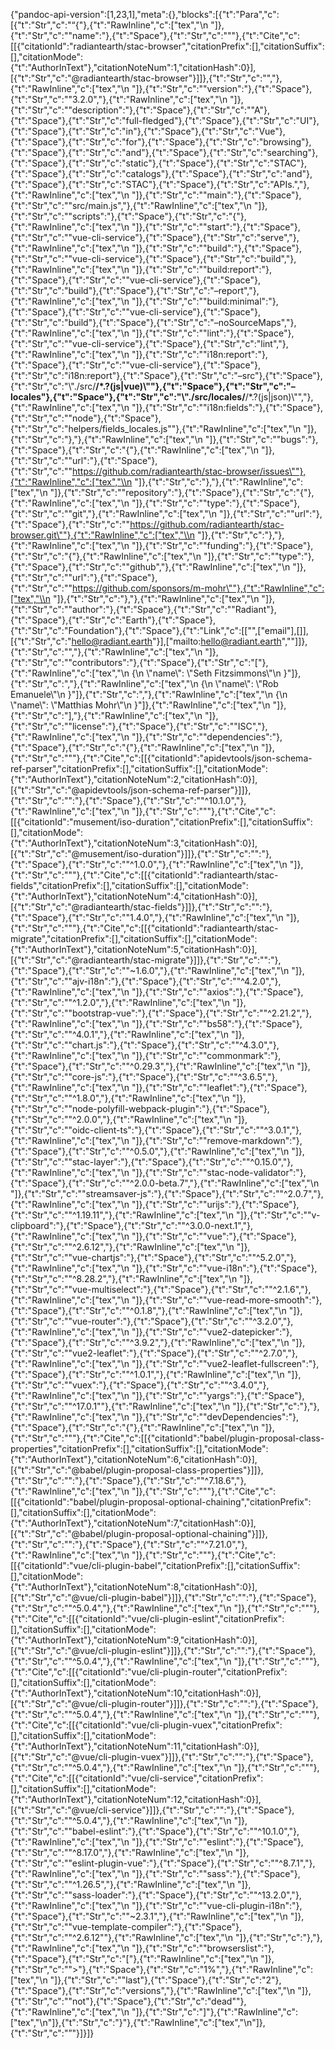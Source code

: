 {"pandoc-api-version":[1,23,1],"meta":{},"blocks":[{"t":"Para","c":[{"t":"Str","c":"“{"},{"t":"RawInline","c":["tex","\\n  "]},{"t":"Str","c":"\"name\":"},{"t":"Space"},{"t":"Str","c":"\""},{"t":"Cite","c":[[{"citationId":"radiantearth/stac-browser","citationPrefix":[],"citationSuffix":[],"citationMode":{"t":"AuthorInText"},"citationNoteNum":1,"citationHash":0}],[{"t":"Str","c":"@radiantearth/stac-browser"}]]},{"t":"Str","c":"\","},{"t":"RawInline","c":["tex","\\n  "]},{"t":"Str","c":"\"version\":"},{"t":"Space"},{"t":"Str","c":"\"3.2.0\","},{"t":"RawInline","c":["tex","\\n  "]},{"t":"Str","c":"\"description\":"},{"t":"Space"},{"t":"Str","c":"\"A"},{"t":"Space"},{"t":"Str","c":"full-fledged"},{"t":"Space"},{"t":"Str","c":"UI"},{"t":"Space"},{"t":"Str","c":"in"},{"t":"Space"},{"t":"Str","c":"Vue"},{"t":"Space"},{"t":"Str","c":"for"},{"t":"Space"},{"t":"Str","c":"browsing"},{"t":"Space"},{"t":"Str","c":"and"},{"t":"Space"},{"t":"Str","c":"searching"},{"t":"Space"},{"t":"Str","c":"static"},{"t":"Space"},{"t":"Str","c":"STAC"},{"t":"Space"},{"t":"Str","c":"catalogs"},{"t":"Space"},{"t":"Str","c":"and"},{"t":"Space"},{"t":"Str","c":"STAC"},{"t":"Space"},{"t":"Str","c":"APIs.\","},{"t":"RawInline","c":["tex","\\n  "]},{"t":"Str","c":"\"main\":"},{"t":"Space"},{"t":"Str","c":"\"src/main.js\","},{"t":"RawInline","c":["tex","\\n  "]},{"t":"Str","c":"\"scripts\":"},{"t":"Space"},{"t":"Str","c":"{"},{"t":"RawInline","c":["tex","\\n    "]},{"t":"Str","c":"\"start\":"},{"t":"Space"},{"t":"Str","c":"\"vue-cli-service"},{"t":"Space"},{"t":"Str","c":"serve\","},{"t":"RawInline","c":["tex","\\n    "]},{"t":"Str","c":"\"build\":"},{"t":"Space"},{"t":"Str","c":"\"vue-cli-service"},{"t":"Space"},{"t":"Str","c":"build\","},{"t":"RawInline","c":["tex","\\n    "]},{"t":"Str","c":"\"build:report\":"},{"t":"Space"},{"t":"Str","c":"\"vue-cli-service"},{"t":"Space"},{"t":"Str","c":"build"},{"t":"Space"},{"t":"Str","c":"–report\","},{"t":"RawInline","c":["tex","\\n    "]},{"t":"Str","c":"\"build:minimal\":"},{"t":"Space"},{"t":"Str","c":"\"vue-cli-service"},{"t":"Space"},{"t":"Str","c":"build"},{"t":"Space"},{"t":"Str","c":"–noSourceMaps\","},{"t":"RawInline","c":["tex","\\n    "]},{"t":"Str","c":"\"lint\":"},{"t":"Space"},{"t":"Str","c":"\"vue-cli-service"},{"t":"Space"},{"t":"Str","c":"lint\","},{"t":"RawInline","c":["tex","\\n    "]},{"t":"Str","c":"\"i18n:report\":"},{"t":"Space"},{"t":"Str","c":"\"vue-cli-service"},{"t":"Space"},{"t":"Str","c":"i18n:report"},{"t":"Space"},{"t":"Str","c":"–src"},{"t":"Space"},{"t":"Str","c":"\\\"./src/**/*.?(js|vue)\\\""},{"t":"Space"},{"t":"Str","c":"–locales"},{"t":"Space"},{"t":"Str","c":"\\\"./src/locales/**/*.?(js|json)\\\"\","},{"t":"RawInline","c":["tex","\\n    "]},{"t":"Str","c":"\"i18n:fields\":"},{"t":"Space"},{"t":"Str","c":"\"node"},{"t":"Space"},{"t":"Str","c":"helpers/fields_locales.js\""},{"t":"RawInline","c":["tex","\\n  "]},{"t":"Str","c":"},"},{"t":"RawInline","c":["tex","\\n  "]},{"t":"Str","c":"\"bugs\":"},{"t":"Space"},{"t":"Str","c":"{"},{"t":"RawInline","c":["tex","\\n    "]},{"t":"Str","c":"\"url\":"},{"t":"Space"},{"t":"Str","c":"\"https://github.com/radiantearth/stac-browser/issues\""},{"t":"RawInline","c":["tex","\\n  "]},{"t":"Str","c":"},"},{"t":"RawInline","c":["tex","\\n  "]},{"t":"Str","c":"\"repository\":"},{"t":"Space"},{"t":"Str","c":"{"},{"t":"RawInline","c":["tex","\\n    "]},{"t":"Str","c":"\"type\":"},{"t":"Space"},{"t":"Str","c":"\"git\","},{"t":"RawInline","c":["tex","\\n    "]},{"t":"Str","c":"\"url\":"},{"t":"Space"},{"t":"Str","c":"\"https://github.com/radiantearth/stac-browser.git\""},{"t":"RawInline","c":["tex","\\n  "]},{"t":"Str","c":"},"},{"t":"RawInline","c":["tex","\\n  "]},{"t":"Str","c":"\"funding\":"},{"t":"Space"},{"t":"Str","c":"{"},{"t":"RawInline","c":["tex","\\n    "]},{"t":"Str","c":"\"type\":"},{"t":"Space"},{"t":"Str","c":"\"github\","},{"t":"RawInline","c":["tex","\\n    "]},{"t":"Str","c":"\"url\":"},{"t":"Space"},{"t":"Str","c":"\"https://github.com/sponsors/m-mohr\""},{"t":"RawInline","c":["tex","\\n  "]},{"t":"Str","c":"},"},{"t":"RawInline","c":["tex","\\n  "]},{"t":"Str","c":"\"author\":"},{"t":"Space"},{"t":"Str","c":"\"Radiant"},{"t":"Space"},{"t":"Str","c":"Earth"},{"t":"Space"},{"t":"Str","c":"Foundation"},{"t":"Space"},{"t":"Link","c":[["",["email"],[]],[{"t":"Str","c":"hello@radiant.earth"}],["mailto:hello@radiant.earth",""]]},{"t":"Str","c":"\","},{"t":"RawInline","c":["tex","\\n  "]},{"t":"Str","c":"\"contributors\":"},{"t":"Space"},{"t":"Str","c":"["},{"t":"RawInline","c":["tex","\\n    {\\n      \\\"name\\\": \\\"Seth Fitzsimmons\\\"\\n    }"]},{"t":"Str","c":","},{"t":"RawInline","c":["tex","\\n    {\\n      \\\"name\\\": \\\"Rob Emanuele\\\"\\n    }"]},{"t":"Str","c":","},{"t":"RawInline","c":["tex","\\n    {\\n      \\\"name\\\": \\\"Matthias Mohr\\\"\\n    }"]},{"t":"RawInline","c":["tex","\\n  "]},{"t":"Str","c":"],"},{"t":"RawInline","c":["tex","\\n  "]},{"t":"Str","c":"\"license\":"},{"t":"Space"},{"t":"Str","c":"\"ISC\","},{"t":"RawInline","c":["tex","\\n  "]},{"t":"Str","c":"\"dependencies\":"},{"t":"Space"},{"t":"Str","c":"{"},{"t":"RawInline","c":["tex","\\n    "]},{"t":"Str","c":"\""},{"t":"Cite","c":[[{"citationId":"apidevtools/json-schema-ref-parser","citationPrefix":[],"citationSuffix":[],"citationMode":{"t":"AuthorInText"},"citationNoteNum":2,"citationHash":0}],[{"t":"Str","c":"@apidevtools/json-schema-ref-parser"}]]},{"t":"Str","c":"\":"},{"t":"Space"},{"t":"Str","c":"\"^10.1.0\","},{"t":"RawInline","c":["tex","\\n    "]},{"t":"Str","c":"\""},{"t":"Cite","c":[[{"citationId":"musement/iso-duration","citationPrefix":[],"citationSuffix":[],"citationMode":{"t":"AuthorInText"},"citationNoteNum":3,"citationHash":0}],[{"t":"Str","c":"@musement/iso-duration"}]]},{"t":"Str","c":"\":"},{"t":"Space"},{"t":"Str","c":"\"^1.0.0\","},{"t":"RawInline","c":["tex","\\n    "]},{"t":"Str","c":"\""},{"t":"Cite","c":[[{"citationId":"radiantearth/stac-fields","citationPrefix":[],"citationSuffix":[],"citationMode":{"t":"AuthorInText"},"citationNoteNum":4,"citationHash":0}],[{"t":"Str","c":"@radiantearth/stac-fields"}]]},{"t":"Str","c":"\":"},{"t":"Space"},{"t":"Str","c":"\"1.4.0\","},{"t":"RawInline","c":["tex","\\n    "]},{"t":"Str","c":"\""},{"t":"Cite","c":[[{"citationId":"radiantearth/stac-migrate","citationPrefix":[],"citationSuffix":[],"citationMode":{"t":"AuthorInText"},"citationNoteNum":5,"citationHash":0}],[{"t":"Str","c":"@radiantearth/stac-migrate"}]]},{"t":"Str","c":"\":"},{"t":"Space"},{"t":"Str","c":"\"~1.6.0\","},{"t":"RawInline","c":["tex","\\n    "]},{"t":"Str","c":"\"ajv-i18n\":"},{"t":"Space"},{"t":"Str","c":"\"^4.2.0\","},{"t":"RawInline","c":["tex","\\n    "]},{"t":"Str","c":"\"axios\":"},{"t":"Space"},{"t":"Str","c":"\"^1.2.0\","},{"t":"RawInline","c":["tex","\\n    "]},{"t":"Str","c":"\"bootstrap-vue\":"},{"t":"Space"},{"t":"Str","c":"\"^2.21.2\","},{"t":"RawInline","c":["tex","\\n    "]},{"t":"Str","c":"\"bs58\":"},{"t":"Space"},{"t":"Str","c":"\"^4.0.1\","},{"t":"RawInline","c":["tex","\\n    "]},{"t":"Str","c":"\"chart.js\":"},{"t":"Space"},{"t":"Str","c":"\"^4.3.0\","},{"t":"RawInline","c":["tex","\\n    "]},{"t":"Str","c":"\"commonmark\":"},{"t":"Space"},{"t":"Str","c":"\"^0.29.3\","},{"t":"RawInline","c":["tex","\\n    "]},{"t":"Str","c":"\"core-js\":"},{"t":"Space"},{"t":"Str","c":"\"^3.6.5\","},{"t":"RawInline","c":["tex","\\n    "]},{"t":"Str","c":"\"leaflet\":"},{"t":"Space"},{"t":"Str","c":"\"^1.8.0\","},{"t":"RawInline","c":["tex","\\n    "]},{"t":"Str","c":"\"node-polyfill-webpack-plugin\":"},{"t":"Space"},{"t":"Str","c":"\"^2.0.0\","},{"t":"RawInline","c":["tex","\\n    "]},{"t":"Str","c":"\"oidc-client-ts\":"},{"t":"Space"},{"t":"Str","c":"\"^3.0.1\","},{"t":"RawInline","c":["tex","\\n    "]},{"t":"Str","c":"\"remove-markdown\":"},{"t":"Space"},{"t":"Str","c":"\"^0.5.0\","},{"t":"RawInline","c":["tex","\\n    "]},{"t":"Str","c":"\"stac-layer\":"},{"t":"Space"},{"t":"Str","c":"\"^0.15.0\","},{"t":"RawInline","c":["tex","\\n    "]},{"t":"Str","c":"\"stac-node-validator\":"},{"t":"Space"},{"t":"Str","c":"\"^2.0.0-beta.7\","},{"t":"RawInline","c":["tex","\\n    "]},{"t":"Str","c":"\"streamsaver-js\":"},{"t":"Space"},{"t":"Str","c":"\"^2.0.7\","},{"t":"RawInline","c":["tex","\\n    "]},{"t":"Str","c":"\"urijs\":"},{"t":"Space"},{"t":"Str","c":"\"^1.19.11\","},{"t":"RawInline","c":["tex","\\n    "]},{"t":"Str","c":"\"v-clipboard\":"},{"t":"Space"},{"t":"Str","c":"\"^3.0.0-next.1\","},{"t":"RawInline","c":["tex","\\n    "]},{"t":"Str","c":"\"vue\":"},{"t":"Space"},{"t":"Str","c":"\"^2.6.12\","},{"t":"RawInline","c":["tex","\\n    "]},{"t":"Str","c":"\"vue-chartjs\":"},{"t":"Space"},{"t":"Str","c":"\"^5.2.0\","},{"t":"RawInline","c":["tex","\\n    "]},{"t":"Str","c":"\"vue-i18n\":"},{"t":"Space"},{"t":"Str","c":"\"^8.28.2\","},{"t":"RawInline","c":["tex","\\n    "]},{"t":"Str","c":"\"vue-multiselect\":"},{"t":"Space"},{"t":"Str","c":"\"^2.1.6\","},{"t":"RawInline","c":["tex","\\n    "]},{"t":"Str","c":"\"vue-read-more-smooth\":"},{"t":"Space"},{"t":"Str","c":"\"^0.1.8\","},{"t":"RawInline","c":["tex","\\n    "]},{"t":"Str","c":"\"vue-router\":"},{"t":"Space"},{"t":"Str","c":"\"^3.2.0\","},{"t":"RawInline","c":["tex","\\n    "]},{"t":"Str","c":"\"vue2-datepicker\":"},{"t":"Space"},{"t":"Str","c":"\"^3.9.2\","},{"t":"RawInline","c":["tex","\\n    "]},{"t":"Str","c":"\"vue2-leaflet\":"},{"t":"Space"},{"t":"Str","c":"\"^2.7.0\","},{"t":"RawInline","c":["tex","\\n    "]},{"t":"Str","c":"\"vue2-leaflet-fullscreen\":"},{"t":"Space"},{"t":"Str","c":"\"^1.0.1\","},{"t":"RawInline","c":["tex","\\n    "]},{"t":"Str","c":"\"vuex\":"},{"t":"Space"},{"t":"Str","c":"\"^3.4.0\","},{"t":"RawInline","c":["tex","\\n    "]},{"t":"Str","c":"\"yargs\":"},{"t":"Space"},{"t":"Str","c":"\"^17.0.1\""},{"t":"RawInline","c":["tex","\\n  "]},{"t":"Str","c":"},"},{"t":"RawInline","c":["tex","\\n  "]},{"t":"Str","c":"\"devDependencies\":"},{"t":"Space"},{"t":"Str","c":"{"},{"t":"RawInline","c":["tex","\\n    "]},{"t":"Str","c":"\""},{"t":"Cite","c":[[{"citationId":"babel/plugin-proposal-class-properties","citationPrefix":[],"citationSuffix":[],"citationMode":{"t":"AuthorInText"},"citationNoteNum":6,"citationHash":0}],[{"t":"Str","c":"@babel/plugin-proposal-class-properties"}]]},{"t":"Str","c":"\":"},{"t":"Space"},{"t":"Str","c":"\"^7.18.6\","},{"t":"RawInline","c":["tex","\\n    "]},{"t":"Str","c":"\""},{"t":"Cite","c":[[{"citationId":"babel/plugin-proposal-optional-chaining","citationPrefix":[],"citationSuffix":[],"citationMode":{"t":"AuthorInText"},"citationNoteNum":7,"citationHash":0}],[{"t":"Str","c":"@babel/plugin-proposal-optional-chaining"}]]},{"t":"Str","c":"\":"},{"t":"Space"},{"t":"Str","c":"\"^7.21.0\","},{"t":"RawInline","c":["tex","\\n    "]},{"t":"Str","c":"\""},{"t":"Cite","c":[[{"citationId":"vue/cli-plugin-babel","citationPrefix":[],"citationSuffix":[],"citationMode":{"t":"AuthorInText"},"citationNoteNum":8,"citationHash":0}],[{"t":"Str","c":"@vue/cli-plugin-babel"}]]},{"t":"Str","c":"\":"},{"t":"Space"},{"t":"Str","c":"\"^5.0.4\","},{"t":"RawInline","c":["tex","\\n    "]},{"t":"Str","c":"\""},{"t":"Cite","c":[[{"citationId":"vue/cli-plugin-eslint","citationPrefix":[],"citationSuffix":[],"citationMode":{"t":"AuthorInText"},"citationNoteNum":9,"citationHash":0}],[{"t":"Str","c":"@vue/cli-plugin-eslint"}]]},{"t":"Str","c":"\":"},{"t":"Space"},{"t":"Str","c":"\"^5.0.4\","},{"t":"RawInline","c":["tex","\\n    "]},{"t":"Str","c":"\""},{"t":"Cite","c":[[{"citationId":"vue/cli-plugin-router","citationPrefix":[],"citationSuffix":[],"citationMode":{"t":"AuthorInText"},"citationNoteNum":10,"citationHash":0}],[{"t":"Str","c":"@vue/cli-plugin-router"}]]},{"t":"Str","c":"\":"},{"t":"Space"},{"t":"Str","c":"\"^5.0.4\","},{"t":"RawInline","c":["tex","\\n    "]},{"t":"Str","c":"\""},{"t":"Cite","c":[[{"citationId":"vue/cli-plugin-vuex","citationPrefix":[],"citationSuffix":[],"citationMode":{"t":"AuthorInText"},"citationNoteNum":11,"citationHash":0}],[{"t":"Str","c":"@vue/cli-plugin-vuex"}]]},{"t":"Str","c":"\":"},{"t":"Space"},{"t":"Str","c":"\"^5.0.4\","},{"t":"RawInline","c":["tex","\\n    "]},{"t":"Str","c":"\""},{"t":"Cite","c":[[{"citationId":"vue/cli-service","citationPrefix":[],"citationSuffix":[],"citationMode":{"t":"AuthorInText"},"citationNoteNum":12,"citationHash":0}],[{"t":"Str","c":"@vue/cli-service"}]]},{"t":"Str","c":"\":"},{"t":"Space"},{"t":"Str","c":"\"^5.0.4\","},{"t":"RawInline","c":["tex","\\n    "]},{"t":"Str","c":"\"babel-eslint\":"},{"t":"Space"},{"t":"Str","c":"\"^10.1.0\","},{"t":"RawInline","c":["tex","\\n    "]},{"t":"Str","c":"\"eslint\":"},{"t":"Space"},{"t":"Str","c":"\"^8.17.0\","},{"t":"RawInline","c":["tex","\\n    "]},{"t":"Str","c":"\"eslint-plugin-vue\":"},{"t":"Space"},{"t":"Str","c":"\"^8.7.1\","},{"t":"RawInline","c":["tex","\\n    "]},{"t":"Str","c":"\"sass\":"},{"t":"Space"},{"t":"Str","c":"\"^1.26.5\","},{"t":"RawInline","c":["tex","\\n    "]},{"t":"Str","c":"\"sass-loader\":"},{"t":"Space"},{"t":"Str","c":"\"^13.2.0\","},{"t":"RawInline","c":["tex","\\n    "]},{"t":"Str","c":"\"vue-cli-plugin-i18n\":"},{"t":"Space"},{"t":"Str","c":"\"~2.3.1\","},{"t":"RawInline","c":["tex","\\n    "]},{"t":"Str","c":"\"vue-template-compiler\":"},{"t":"Space"},{"t":"Str","c":"\"^2.6.12\""},{"t":"RawInline","c":["tex","\\n  "]},{"t":"Str","c":"},"},{"t":"RawInline","c":["tex","\\n  "]},{"t":"Str","c":"\"browserslist\":"},{"t":"Space"},{"t":"Str","c":"["},{"t":"RawInline","c":["tex","\\n    "]},{"t":"Str","c":"\">"},{"t":"Space"},{"t":"Str","c":"1%\","},{"t":"RawInline","c":["tex","\\n    "]},{"t":"Str","c":"\"last"},{"t":"Space"},{"t":"Str","c":"2"},{"t":"Space"},{"t":"Str","c":"versions\","},{"t":"RawInline","c":["tex","\\n    "]},{"t":"Str","c":"\"not"},{"t":"Space"},{"t":"Str","c":"dead\""},{"t":"RawInline","c":["tex","\\n  "]},{"t":"Str","c":"]"},{"t":"RawInline","c":["tex","\\n"]},{"t":"Str","c":"}"},{"t":"RawInline","c":["tex","\\n"]},{"t":"Str","c":"”"}]}]}
